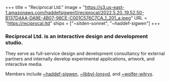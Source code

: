 +++
title = "Reciprocal Ltd."
image = "https://s3.us-east-1.amazonaws.com/haddefsigwen1/reciprocal/2022.5.20..19.52.50-B137D4AA-DA9E-4B07-98CE-C001C576C7CA_1_201_a.jpeg"
URL = "https://reciprocal.ltd"
ships = ["~sitden-sonnet", "~haddef-sigwen"]
+++

### Reciprocal Ltd. is an interactive design and development studio.

They serve as full-service design and development consultancy for external partners and internally develop experimental applications, artwork, and interactive media.

Members include [~haddef-sigwen](https://urbit.org/ids/~haddef-sigwen), [~libbyl-lonsyd](https://urbit.org/ids/~libbyl-lonsyd), and [~wolfer-witryx](https://urbit.org/ids/~wolfer-witryx).